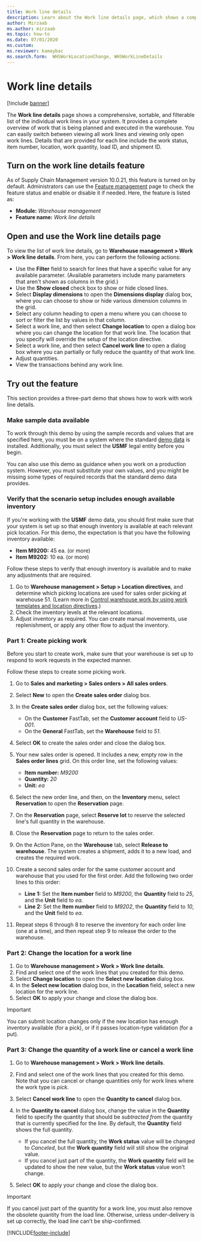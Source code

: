 ```yaml
---
title: Work line details
description: Learn about the Work line details page, which shows a comprehensive, sortable, and filterable list of the individual work lines in your system.
author: Mirzaab
ms.author: mirzaab
ms.topic: how-to
ms.date: 07/01/2020
ms.custom:
ms.reviewer: kamaybac
ms.search.form:  WHSWorkLocationChange, WHSWorkLineDetails
---
```


# Work line details

[!include [banner](../includes/banner.md)]

The **Work line details** page shows a comprehensive, sortable, and filterable list of the individual work lines in your system. It provides a complete overview of work that is being planned and executed in the warehouse. You can easily switch between viewing all work lines and viewing only open work lines. Details that are provided for each line include the work status, item number, location, work quantity, load ID, and shipment ID.

## Turn on the work line details feature

As of Supply Chain Management version 10.0.21, this feature is turned on by default. Administrators can use the [Feature management](../../fin-ops-core/fin-ops/get-started/feature-management/feature-management-overview.md) page to check the feature status and enable or disable it if needed. Here, the feature is listed as:

- **Module:** *Warehouse management*
- **Feature name:** *Work line details*

## Open and use the Work line details page

To view the list of work line details, go to **Warehouse management \> Work \> Work line details**. From here, you can perform the following actions:

- Use the **Filter** field to search for lines that have a specific value for any available parameter. (Available parameters include many parameters that aren't shown as columns in the grid.)
- Use the **Show closed** check box to show or hide closed lines.
- Select **Display dimensions** to open the **Dimensions display** dialog box, where you can choose to show or hide various dimension columns in the grid.
- Select any column heading to open a menu where you can choose to sort or filter the list by values in that column.
- Select a work line, and then select **Change location** to open a dialog box where you can change the location for that work line. The location that you specify will override the setup of the location directive.
- Select a work line, and then select **Cancel work line** to open a dialog box where you can partially or fully reduce the quantity of that work line.
- Adjust quantities.
- View the transactions behind any work line.

## Try out the feature

This section provides a three-part demo that shows how to work with work line details.

### Make sample data available

To work through this demo by using the sample records and values that are specified here, you must be on a system where the standard [demo data](../../fin-ops-core/fin-ops/get-started/demo-data.md) is installed. Additionally, you must select the **USMF** legal entity before you begin.

You can also use this demo as guidance when you work on a production system. However, you must substitute your own values, and you might be missing some types of required records that the standard demo data provides.

### Verify that the scenario setup includes enough available inventory

If you're working with the **USMF** demo data, you should first make sure that your system is set up so that enough inventory is available at each relevant pick location. For this demo, the expectation is that you have the following inventory available:

- **Item M9200:** 45 ea. (or more)
- **Item M9202:** 10 ea. (or more)

Follow these steps to verify that enough inventory is available and to make any adjustments that are required.

1. Go to **Warehouse management \> Setup \> Location directives**, and determine which picking locations are used for sales order picking at warehouse 51. (Learn more in [Control warehouse work by using work templates and location directives](control-warehouse-location-directives.md).)
1. Check the inventory levels at the relevant locations.
1. Adjust inventory as required. You can create manual movements, use replenishment, or apply any other flow to adjust the inventory.

### Part 1: Create picking work

Before you start to create work, make sure that your warehouse is set up to respond to work requests in the expected manner.

Follow these steps to create some picking work.

1. Go to **Sales and marketing \> Sales orders \> All sales orders**.
1. Select **New** to open the **Create sales order** dialog box.
1. In the **Create sales order** dialog box, set the following values:

    - On the **Customer** FastTab, set the **Customer account** field to _US-001_.
    - On the **General** FastTab, set the **Warehouse** field to _51_.

1. Select **OK** to create the sales order and close the dialog box.
1. Your new sales order is opened. It includes a new, empty row in the **Sales order lines** grid. On this order line, set the following values:

    - **Item number:** _M9200_
    - **Quantity:** _20_
    - **Unit:** _ea_

1. Select the new order line, and then, on the **Inventory** menu, select **Reservation** to open the **Reservation** page.
1. On the **Reservation** page, select **Reserve lot** to reserve the selected line's full quantity in the warehouse.
1. Close the **Reservation** page to return to the sales order.
1. On the Action Pane, on the **Warehouse** tab, select **Release to warehouse**. The system creates a shipment, adds it to a new load, and creates the required work.
1. Create a second sales order for the same customer account and warehouse that you used for the first order. Add the following two order lines to this order:

    - **Line 1:** Set the **Item number** field to _M9200_, the **Quantity** field to _25_, and the **Unit** field to _ea_.
    - **Line 2:** Set the **Item number** field to _M9202_, the **Quantity** field to _10_, and the **Unit** field to _ea_.

1. Repeat steps 6 through 8 to reserve the inventory for each order line (one at a time), and then repeat step 9 to release the order to the warehouse.

### Part 2: Change the location for a work line

1. Go to **Warehouse management \> Work \> Work line details**.
1. Find and select one of the work lines that you created for this demo.
1. Select **Change location** to open the **Select new location** dialog box.
1. In the **Select new location** dialog box, in the **Location** field, select a new location for the work line.
1. Select **OK** to apply your change and close the dialog box.

> [!IMPORTANT]
> You can submit location changes only if the new location has enough inventory available (for a pick), or if it passes location-type validation (for a put).

### Part 3: Change the quantity of a work line or cancel a work line

1. Go to **Warehouse management \> Work \> Work line details**.
1. Find and select one of the work lines that you created for this demo. Note that you can cancel or change quantities only for work lines where the work type is _pick_.
1. Select **Cancel work line** to open the **Quantity to cancel** dialog box.
1. In the **Quantity to cancel** dialog box, change the value in the **Quantity** field to specify the quantity that should be *subtracted from* the quantity that is currently specified for the line. By default, the **Quantity** field shows the full quantity.

    - If you cancel the full quantity, the **Work status** value will be changed to _Canceled_, but the **Work quantity** field will still show the original value.
    - If you cancel just part of the quantity, the **Work quantity** field will be updated to show the new value, but the **Work status** value won't change.

1. Select **OK** to apply your change and close the dialog box.

> [!IMPORTANT]
> If you cancel just part of the quantity for a work line, you must also remove the obsolete quantity from the load line. Otherwise, unless under-delivery is set up correctly, the load line can't be ship-confirmed.


[!INCLUDE[footer-include](../../includes/footer-banner.md)]
